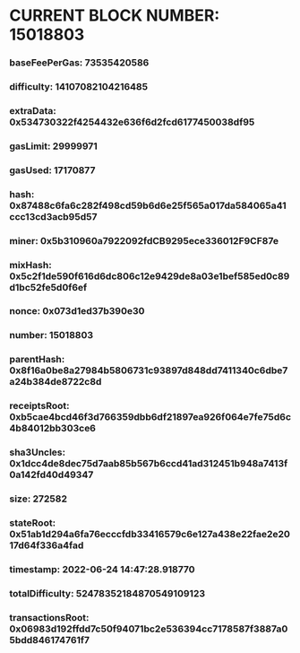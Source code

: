 # CURRENT BLOCK NUMBER: 15018803

### baseFeePerGas: 73535420586
### difficulty: 14107082104216485
### extraData: 0x534730322f4254432e636f6d2fcd6177450038df95
### gasLimit: 29999971
### gasUsed: 17170877
### hash: 0x87488c6fa6c282f498cd59b6d6e25f565a017da584065a41ccc13cd3acb95d57
### miner: 0x5b310960a7922092fdCB9295ece336012F9CF87e
### mixHash: 0x5c2f1de590f616d6dc806c12e9429de8a03e1bef585ed0c89d1bc52fe5d0f6ef
### nonce: 0x073d1ed37b390e30
### number: 15018803
### parentHash: 0x8f16a0be8a27984b5806731c93897d848dd7411340c6dbe7a24b384de8722c8d
### receiptsRoot: 0xb5cae4bcd46f3d766359dbb6df21897ea926f064e7fe75d6c4b84012bb303ce6
### sha3Uncles: 0x1dcc4de8dec75d7aab85b567b6ccd41ad312451b948a7413f0a142fd40d49347
### size: 272582
### stateRoot: 0x51ab1d294a6fa76ecccfdb33416579c6e127a438e22fae2e2017d64f336a4fad
### timestamp: 2022-06-24 14:47:28.918770
### totalDifficulty: 52478352184870549109123
### transactionsRoot: 0x06983d192ffdd7c50f94071bc2e536394cc7178587f3887a05bdd846174761f7
